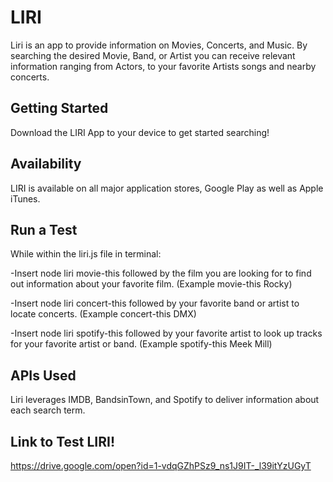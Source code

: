 # LIRI
Liri is an app to provide information on Movies, Concerts, and Music.  By searching the desired Movie, Band, or Artist you can receive relevant information ranging from Actors, to your favorite Artists songs and nearby concerts.

## Getting Started
Download the LIRI App to your device to get started searching!

## Availability
LIRI is available on all major application stores, Google Play as well as Apple iTunes.


## Run a Test
While within the liri.js file in terminal:

-Insert node liri movie-this followed by the film you are looking for to find out information about your favorite film. (Example movie-this Rocky)

-Insert node liri concert-this followed by your favorite band or artist to locate concerts.   (Example concert-this DMX)

-Insert node liri spotify-this followed by your favorite artist to look up tracks for your favorite artist or band.  (Example spotify-this Meek Mill)

## APIs Used
Liri leverages IMDB, BandsinTown, and Spotify to deliver information about each search term.

## Link to Test LIRI!
https://drive.google.com/open?id=1-vdqGZhPSz9_ns1J9IT-_l39itYzUGyT
